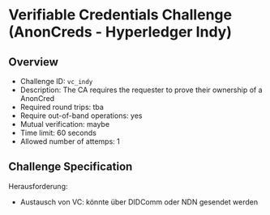 # Verifiable Credentials Challenge (AnonCreds - Hyperledger Indy)

## Overview

- Challenge ID: `vc_indy`
- Description: The CA requires the requester to prove their ownership of a AnonCred
- Required round trips: tba
- Require out-of-band operations: yes
- Mutual verification: maybe
- Time limit: 60 seconds
- Allowed number of attemps: 1

## Challenge Specification
Herausforderung:
- Austausch von VC: könnte über DIDComm oder NDN gesendet werden